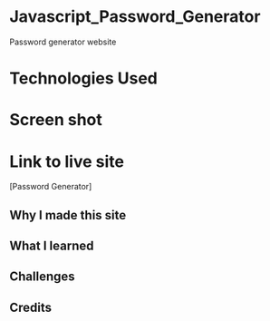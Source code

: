 # Javascript_Password_Generator

Password generator website

# Technologies Used


# Screen shot


# Link to live site
[Password Generator]

## Why I made this site



## What I learned



## Challenges 

## Credits
